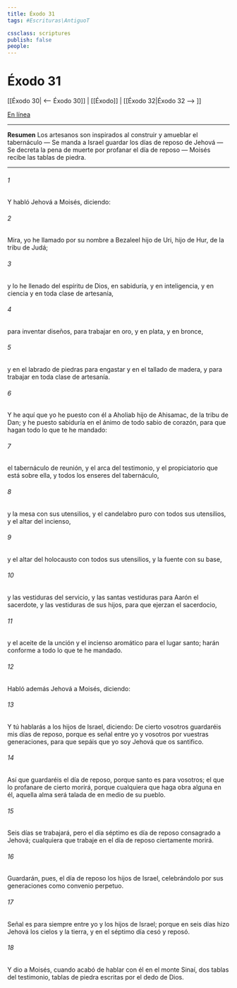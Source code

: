 ```yaml
---
title: Éxodo 31
tags: #Escrituras\AntiguoT

cssclass: scriptures
publish: false
people:
---
```


# Éxodo 31
[[Éxodo 30| <-- Éxodo 30]] | [[Éxodo]] | [[Éxodo 32|Éxodo 32 --> ]]

[En línea](https://churchofjesuschrist.org/study/scriptures/ot/ex/31?lang=spa)

---
__Resumen__
Los artesanos son inspirados al construir y amueblar el tabernáculo — Se manda a Israel guardar los días de reposo de Jehová — Se decreta la pena de muerte por profanar el día de reposo — Moisés recibe las tablas de piedra.

---
###### 1 
Y habló Jehová a Moisés, diciendo:

###### 2 
Mira, yo he llamado por su nombre a Bezaleel hijo de Uri, hijo de Hur, de la tribu de Judá;

###### 3 
y lo he llenado del espíritu de Dios, en sabiduría, y en inteligencia, y en ciencia y en toda clase de artesanía,

###### 4 
para inventar diseños, para trabajar en oro, y en plata, y en bronce,

###### 5 
y en el labrado de piedras para engastar y en el tallado de madera, y para trabajar en toda clase de artesanía.

###### 6 
Y he aquí que yo he puesto con él a Aholiab hijo de Ahisamac, de la tribu de Dan; y he puesto sabiduría en el ánimo de todo sabio de corazón, para que hagan todo lo que te he mandado:

###### 7 
el tabernáculo de reunión, y el arca del testimonio, y el propiciatorio que está sobre ella, y todos los enseres del tabernáculo,

###### 8 
y la mesa con sus utensilios, y el candelabro puro con todos sus utensilios, y el altar del incienso,

###### 9 
y el altar del holocausto con todos sus utensilios, y la fuente con su base,

###### 10 
y las vestiduras del servicio, y las santas vestiduras para Aarón el sacerdote, y las vestiduras de sus hijos, para que ejerzan el sacerdocio,

###### 11 
y el aceite de la unción y el incienso aromático para el lugar santo; harán conforme a todo lo que te he mandado.

###### 12 
Habló además Jehová a Moisés, diciendo:

###### 13 
Y tú hablarás a los hijos de Israel, diciendo: De cierto vosotros guardaréis mis días de reposo, porque es señal entre yo y vosotros por vuestras generaciones, para que sepáis que yo soy Jehová que os santifico.

###### 14 
Así que guardaréis el día de reposo, porque santo es para vosotros; el que lo profanare de cierto morirá, porque cualquiera que haga obra alguna en él, aquella alma será talada de en medio de su pueblo.

###### 15 
Seis días se trabajará, pero el día séptimo es día de reposo consagrado a Jehová; cualquiera que trabaje en el día de reposo ciertamente morirá.

###### 16 
Guardarán, pues, el día de reposo los hijos de Israel, celebrándolo por sus generaciones como convenio perpetuo.

###### 17 
Señal es para siempre entre yo y los hijos de Israel; porque en seis días hizo Jehová los cielos y la tierra, y en el séptimo día cesó y reposó.

###### 18 
Y dio a Moisés, cuando acabó de hablar con él en el monte Sinaí, dos tablas del testimonio, tablas de piedra escritas por el dedo de Dios.

